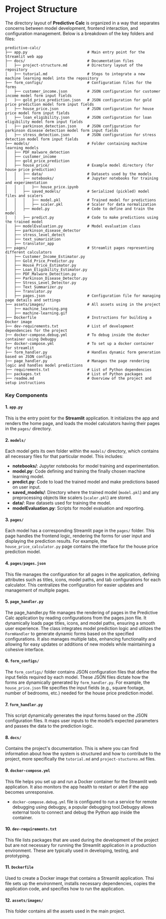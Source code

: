 # Project Structure

The directory layout of **Predictive Calc** is organized in a way that separates concerns between model development, frontend interaction, and configuration management. Below is a breakdown of the key folders and files:

```
predictive-calc/
├── app.py                           # Main entry point for the Streamlit web app
├── docs/                            # Documentation files
│   ├── project-structure.md         # Directory layout of the repository
│   ├── tutorial.md                  # Steps to integrate a new machine learning model into the repository 
├── form_configs/                    # Configuration files for the forms
│   ├── customer_income.json         # JSON configuration for customer income model form input fields
│   ├── gold_price_prediction.json   # JSON configuration for gold price prediction model form input fields
│   ├── house_price.json             # JSON configuration for house price model form input fields
│   ├── loan_eligibility.json        # JSON configuration for loan eligibility model form input fields
│   ├── parkinson_detection.json     # JSON configuration for parkinson disease detection model form input fields
│   ├── stress_detection.json        # JSON configuration for stress detection model form input fields
├── models/                          # Folder containing machine learning models
│   ├── PDF_malware_detection
│   ├── customer_income
│   ├── gold_price_prediction
│   ├── house_price/                 # Example model directory (for house price prediction)
│   │   ├── data/                    # Datasets used by the models
│   │   ├── notebooks/               # Jupyter notebooks for training and experimentation
│   │   │   ├── house_price.ipynb 
│   │   ├── saved_models/            # Serialized (pickled) model files and scalers
│   │   │   ├── model.pkl            # Trained model for predictions
│   │   │   ├── scaler.pkl           # Scaler for data normalization
│   │   ├── model.py                 # Code to define and train the model
│   │   ├── predict.py               # Code to make predictions using the trained model
│   ├── modelEvaluation.py           # Model evaluation class
│   ├── parkinson_disease_detector
│   ├── stress_level_detect
│   ├── text_sumarization
│   ├── translator_app
├── pages/                           # Streamlit pages representing different calculators
│   ├── Customer_Income_Estimator.py
│   ├── Gold_Price_Predictor.py
│   ├── House_Price_Estimator.py    
│   ├── Loan_Eligibility_Estimator.py
│   ├── PDF_Malware_Detection.py
│   ├── Parkinson_Disease_Detector.py
│   ├── Stress_Level_Detector.py
│   ├── Text Summarizer.py
│   ├── Translator.py
│   ├── pages.json                   # Configuration file for managing page details and settings
├── assets/images/                   # All assets using in the project
│   ├── machine_learning.png
│   ├── machine-learning.gif
├── Dockerfile                       # Instructions for building a Docker image
├── dev-requirements.txt             # List of development dependencies for the project
├── docker-compose.debug.yml         # To debug inside the docker container using Debugpy
├── docker-compose.yml               # To set up a docker container for streamlit
├── form_handler.py                  # Handles dynamic form generation based on JSON configs
├── page_handler.py                  # Manages the page rendering logic and handles model predictions
├── requirements.txt                 # List of Python dependencies
├── packages.txt                     # List of Python packages
├── readme.md                        # Overview of the project and setup instructions
```

### Key Components

#### 1. `app.py`
This is the entry point for the **Streamlit** application. It initializes the app and renders the home page, and loads the model calculators having their pages in the `pages/` directory.

#### 2. `models/`
Each model gets its own folder within the `models/` directory, which contains all necessary files for that particular model. This includes:
- **notebooks/**: Jupyter notebooks for model training and experimentation.
- **model.py**: Code defining and training the finally chosen machine learning model.
- **predict.py**: Code to load the trained model and make predictions based on user input.
- **saved_models/**: Directory where the trained model (`model.pkl`) and any preprocessing objects like scalers (`scaler.pkl`) are stored.
- **data/**: Raw datasets used for training the model.
- **modelEvaluation.py**: Scripts for model evaluation and reporting.

#### 3. `pages/`
Each model has a corresponding Streamlit page in the `pages/` folder. This page handles the frontend logic, rendering the forms for user input and displaying the prediction results. For example, the `house_price_calculator.py` page contains the interface for the house price prediction model.

#### 4. `pages/pages.json`
This file manages the configuration for all pages in the application, defining attributes such as titles, icons, model paths, and tab configurations for each calculator. This centralizes the configuration for easier updates and management of multiple pages.

#### 5. `page_handler.py`
The page_handler.py file manages the rendering of pages in the Predictive Calc application by reading configurations from the pages.json file. It dynamically loads page titles, icons, and model paths, ensuring a smooth user experience. The class integrates model prediction logic and utilizes the `FormHandler` to generate dynamic forms based on the specified configurations. It also manages multiple tabs, enhancing functionality and allowing for easy updates or additions of new models while maintaining a cohesive interface.

#### 6. `form_configs/`
The `form_configs/` folder contains JSON configuration files that define the input fields required by each model. These JSON files dictate how the forms are dynamically generated by `form_handler.py`. For example, the `house_price.json` file specifies the input fields (e.g., square footage, number of bedrooms, etc.) needed for the house price prediction model.

#### 7. `form_handler.py`
This script dynamically generates the input forms based on the JSON configuration files. It maps user inputs to the model’s expected parameters and passes the data to the prediction logic.

#### 8. `docs/`
Contains the project's documentation. This is where you can find information about how the system is structured and how to contribute to the project, more specifically the `tutorial.md` and `project-stuctures.md` files.

#### 9. `docker-compose.yml`
This file helps you set up and run a Docker container for the Streamlit web application. It also monitors the app health to restart or alert if the app becomes unresponsive.
- `docker-compose.debug.yml` file is configured to run a service for remote debugging using debugpy, a popular debugging tool.Debugpy allows external tools to connect and debug the Python app inside the container.

#### 10. `dev-requirements.txt`
This file lists packages that are used during the development of the project but are not necessary for running the Streamlit application in a production environment. These are typically used in developing, testing, and prototyping.

#### 11. `Dockerfile`
Used to create a Docker image that contains a Streamlit application. Thsi file sets up the environment, installs necessary dependencies, copies the application code, and specifies how to run the application. 

#### 12. `assets/images/`
This folder contains all the assets used in the main project.